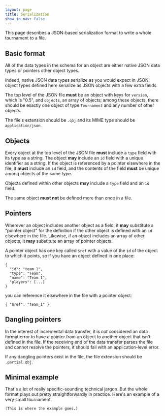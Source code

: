 ```yaml
---
layout: page
title: Serialization
show_in_nav: false
---
```


This page describes a JSON-based serialization format to write a whole tournament to a file.

## Basic format

All of the data types in the schema for an object are either native JSON data types or pointers other object types.

Indeed, native JSON data types serialize as you would expect in JSON; object types defined here serialize as JSON objects with a few extra fields.

The top level of the JSON file **must** be an object with keys for `version`, which is "0.5", and `objects`, an array of objects; among these objects, there should be exactly one object of type `Tournament` and any number of other objects.

The file's extension should be `.qbj` and its MIME type should be `application/json`.

## Objects

Every object at the top level of the JSON file **must** include a `type` field with its type as a string. The object **may** include an `id` field with a unique identifier as a string. If the object is referenced by a pointer elsewhere in the file, it **must** include an `id` field, and the contents of the field **must** be unique among objects of the same type.

Objects defined within other objects **may** include a `type` field and an `id` field.

The same object **must not** be defined more than once in a file.

## Pointers

Wherever an object includes another object as a field, it **may** substitute a "pointer object" for the definition if the other object is defined with an `id` elsewhere in the file. Likewise, if an object includes an array of other objects, it **may** substitute an array of pointer objects.

A pointer object has one key called `$ref` with a value of the `id` of the object to which it points, so if you have an object defined in one place:

    {
      "id": "team_1",
      "type": "Team",
      "name": "Team 1",
      "players": [...]
    }

you can reference it elsewhere in the file with a pointer object:

    { "$ref": "team_1" }

## Dangling pointers

In the interest of incremental data transfer, it is *not* considered an data format error to have a pointer from an object to another object that isn't defined in the file. If the receiving end of the data transfer parses the file and cannot resolve the pointers, it should fail with an application-level error.

If any dangling pointers exist in the file, the file extension should be `.partial.qbj`.

## Minimal example

That's a lot of really specific-sounding technical jargon. But the whole format plays out pretty straightforwardly in practice. Here's an example of a very small tournament.

    (This is where the example goes.)